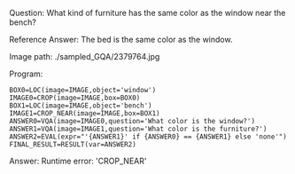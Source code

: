 Question: What kind of furniture has the same color as the window near the bench?

Reference Answer: The bed is the same color as the window.

Image path: ./sampled_GQA/2379764.jpg

Program:

```
BOX0=LOC(image=IMAGE,object='window')
IMAGE0=CROP(image=IMAGE,box=BOX0)
BOX1=LOC(image=IMAGE,object='bench')
IMAGE1=CROP_NEAR(image=IMAGE,box=BOX1)
ANSWER0=VQA(image=IMAGE0,question='What color is the window?')
ANSWER1=VQA(image=IMAGE1,question='What color is the furniture?')
ANSWER2=EVAL(expr="'{ANSWER1}' if {ANSWER0} == {ANSWER1} else 'none'")
FINAL_RESULT=RESULT(var=ANSWER2)
```
Answer: Runtime error: 'CROP_NEAR'


